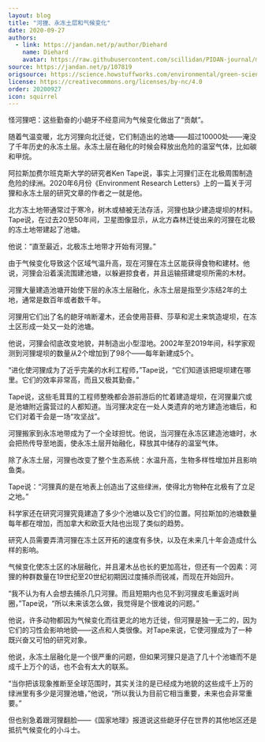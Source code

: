 ```yaml
---
layout: blog
title: "河狸、永冻土层和气候变化"
date: 2020-09-27
authors:
  - link: https://jandan.net/p/author/Diehard
    name: Diehard
    avatar: https://raw.githubusercontent.com/scillidan/PIDAN-journal/main/asset/yafa.png
source: https://jandan.net/p/107819
origsource: https://science.howstuffworks.com/environmental/green-science/beavers-permafrost-climate-change.htm
license: https://creativecommons.org/licenses/by-nc/4.0
order: 20200927
icon: squirrel
---
```


怪河狸吧：这些勤奋的小龅牙不经意间为气候变化做出了“贡献”。

随着气温变暖，北方河狸向北迁徙，它们制造出的池塘——超过10000处——淹没了千年历史的永冻土层。永冻土层在融化的时候会释放出危险的温室气体，比如碳和甲烷。

阿拉斯加费尔班克斯大学的研究者Ken Tape说，事实上河狸们正在北极周围制造危险的绿洲。2020年6月份《Environment Research Letters》上的一篇关于河狸和永冻土层的研究文章的作者之一就是他。

北方冻土地带通常过于寒冷，树木或植被无法存活，河狸也缺少建造堤坝的材料。Tape说，在过去20至50年间，卫星图像显示，从北方森林迁徙出来的河狸在北极的冻土地带建起了池塘。

他说：“直至最近，北极冻土地带才开始有河狸。”

由于气候变化导致这个区域气温升高，现在河狸在冻土区能获得食物和建材。他说，河狸会沿着溪流围建池塘，以躲避掠食者，并且运输搭建堤坝所需的木材。

河狸大量建造池塘开始使下层的永冻土层融化，永冻土层是指至少冻结2年的土地，通常是数百年或者数千年。

河狸用它们出了名的龅牙啃断灌木，还会使用苔藓、莎草和泥土来筑造堤坝，在冻土区形成一处又一处的池塘。

他说，河狸会彻底改变地貌，并制造出小型湿地。2002年至2019年间，科学家观测到河狸堤坝的数量从2个增加到了98个——每年新建成5个。

“进化使河狸成为了近乎完美的水利工程师，”Tape说，“它们知道该把堤坝建在哪里。它们的效率非常高，而且又极其勤奋。”

Tape说，这些毛茸茸的工程师整晚都会游前游后的忙着建造堤坝，在河狸巢穴或是池塘附近露营过的人都知道。当河狸决定在一处人类遗弃的地方建造池塘后，和它们对着干会是一场“攻坚战”。

河狸搬家到永冻地带成为了一个全球担忧。他说，当河狸在永冻区建造池塘时，水会把热传导至地面，使永冻土层开始融化，释放其中储存的温室气体。

除了永冻土层，河狸也改变了整个生态系统：水温升高，生物多样性增加并且影响鱼类。

Tape说：“河狸真的是在地表上创造出了这些绿洲，使得北方物种在北极有了立足之地。”

科学家还在研究河狸究竟建造了多少个池塘以及它们的位置。阿拉斯加的池塘数量每年都在增加，而加拿大和欧亚大陆也出现了类似的趋势。

研究人员需要弄清河狸在冻土区开拓的速度有多快，以及在未来几十年会造成什么样的影响。

气候变化使冻土区的冰层融化，并且灌木丛也长的更加高壮，但还有一个因素：河狸的种群数量在19世纪至20世纪初期因过度捕杀而锐减，而现在开始回升。

“我不认为有人会想去捕杀几只河狸。而且短期内也见不到河狸皮毛重返时尚圈，”Tape说，“所以未来该怎么做，我觉得是个很难说的问题。”

他说，许多动物都因为气候变化而往更北的地方迁徙，但河狸是独一无二的，因为它们的习性会影响地貌——这点和人类很像。对Tape来说，它使河狸成为了一种既兴奋又可怕的研究对象。

他说，永冻土层融化是一个很严重的问题，但如果河狸只是造了几十个池塘而不是成千上万个的话，也不会有太大的联系。

“当你把该现象推断至全球范围时，其实关注的是已经成为地貌的这些成千上万的绿洲里有多少是河狸池塘，”他说，“所以我认为目前它相当重要，未来也会非常重要。”

但也别急着跟河狸翻脸——《国家地理》报道说这些龅牙仔在世界的其他地区还是抵抗气候变化的小斗士。